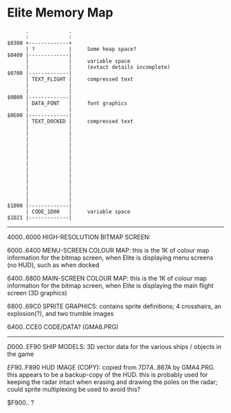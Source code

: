 # Elite Memory Map #

          .             .
          :             :
    $0300 +-------------+
          | ?           |     Some heap space?
    $0400 |-------------|
          |             |     variable space
          |             |     (extact details incomplete)
    $0700 |-------------|
          | TEXT_FLIGHT |     compressed text
          |             |
          |             |
    $0B00 |-------------|
          | DATA_FONT   |     font graphics
          |             |
    $0E00 |-------------|
          | TEXT_DOCKED |     compressed text
          |             |
          |             |
          |             |
          |             |
          |             |
          |             |
          |             |
          |             |
          |             |
          |             |
          |             |
          |             |
          |             |
    $1D00 |-------------|
          | CODE_1D00   |     variable space
    $1D21 |-------------|



------------    ----------------------------------------------------------------

$4000..$6000    HIGH-RESOLUTION BITMAP SCREEN:

$6000..$6400    MENU-SCREEN COLOUR MAP:
                this is the 1K of colour map information for the bitmap screen,
                when Elite is displaying menu screens (no HUD), such as when
                docked

$6400..$6800    MAIN-SCREEN COLOUR MAP:
                this is the 1K of colour map information for the bitmap screen,
                when Elite is displaying the main flight screen (3D graphics)

$6800..$69C0    SPRITE GRAPHICS:
                contains sprite definitions; 4 crosshairs, an explosion(?),
                and two trumble images

$6A00..$CCE0    CODE/DATA? (GMA6.PRG)

------------    ----------------------------------------------------------------

$D000..$EF90    SHIP MODELS:
                3D vector data for the various ships / objects in the game

$EF90..$F890    HUD IMAGE (COPY):
                copied from $7D7A..$867A by GMA4.PRG.
                this appears to be a backup-copy of the HUD.
                this is probably used for keeping the radar intact when
                erasing and drawing the poles on the radar; could sprite
                multiplexing be used to avoid this?

$F900..         ?
